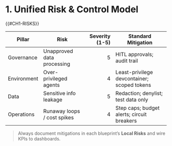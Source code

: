 # 1. Unified Risk & Control Model
{{#CH1-RISKS}}

| Pillar | Risk | Severity (1-5) | Standard Mitigation |
|---|---|---:|---|
| Governance | Unapproved data processing | 5 | HITL approvals; audit trail |
| Environment | Over-privileged agents | 4 | Least-privilege devcontainer; scoped tokens |
| Data | Sensitive info leakage | 5 | Redaction; denylist; test data only |
| Operations | Runaway loops / cost spikes | 4 | Step caps; budget alerts; circuit breakers |

> Always document mitigations in each blueprint’s **Local Risks** and wire KPIs to dashboards.
